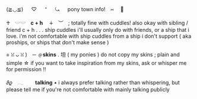 (≧◡≦) 　 ♡ 　 ⁺ 　 ⤿ 　 pony town info!　⑅　 🍥

♰ㅤ𓎟𓎟ㅤ**c + h**ㅤ ∔ㅤ︶ㅤ; totally fine with cuddles! also okay with sibling / friend c + h 
. . . ship cuddles i'll usually only do with friends, or a ship that i love. i'm not comfortable with ship cuddles from a ship i don't support ( aka proships, or ships that don't make sense )

𐇵 ꈍ ᴗ ꈍ  )⠀  ─ ﹫**skins** .  坦 ( my ponies )
do not copy my skins ; plain and simple ☆ if you want to take inspiration from my skins, ask or whisper me for permission !!

𝜗𝜚　𓂃　　 **talking**   •   i always prefer talking rather than whispering, but please tell me if you're not comfortable with mainly talking publicly
